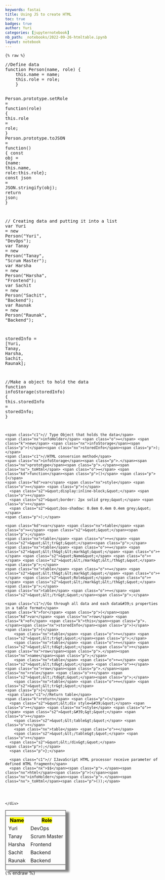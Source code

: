 ```yaml
---
keywords: fastai
title: Using JS to create HTML
toc: true
badges: true
author: Yuri
categories: [jupyternotebook]
nb_path: _notebooks/2022-09-26-htmltable.ipynb
layout: notebook
---
```


<!--
#################################################
### THIS FILE WAS AUTOGENERATED! DO NOT EDIT! ###
#################################################
# file to edit: _notebooks/2022-09-26-htmltable.ipynb
-->

<div class="container" id="notebook-container">
        
    {% raw %}
    
<div class="cell border-box-sizing code_cell rendered">
<div class="input">

<div class="inner_cell">
    <div class="input_area">
<div class=" highlight hl-javascript"><pre><span></span><span class="c1">//Define data</span>
<span class="kd">function</span> <span class="nx">Person</span><span class="p">(</span><span class="nx">name</span><span class="p">,</span> <span class="nx">role</span><span class="p">)</span> <span class="p">{</span>
	<span class="k">this</span><span class="p">.</span><span class="nx">name</span> <span class="o">=</span> <span class="nx">name</span><span class="p">;</span>
	<span class="k">this</span><span class="p">.</span><span class="nx">role</span> <span class="o">=</span> <span class="nx">role</span><span class="p">;</span>
    <span class="p">}</span>

<span class="nx">Person</span><span class="p">.</span><span class="nx">prototype</span><span class="p">.</span><span class="nx">setRole</span> <span class="o">=</span> <span class="kd">function</span><span class="p">(</span><span class="nx">role</span><span class="p">)</span> <span class="p">{</span>
	<span class="k">this</span><span class="p">.</span><span class="nx">role</span> <span class="o">=</span> <span class="nx">role</span><span class="p">;</span>
    <span class="p">}</span>
<span class="nx">Person</span><span class="p">.</span><span class="nx">prototype</span><span class="p">.</span><span class="nx">toJSON</span> <span class="o">=</span> <span class="kd">function</span><span class="p">()</span> <span class="p">{</span>
	<span class="kr">const</span> <span class="nx">obj</span> <span class="o">=</span> <span class="p">{</span><span class="nx">name</span><span class="o">:</span> <span class="k">this</span><span class="p">.</span><span class="nx">name</span><span class="p">,</span> <span class="nx">role</span><span class="o">:</span><span class="k">this</span><span class="p">.</span><span class="nx">role</span><span class="p">};</span>
	<span class="kr">const</span> <span class="nx">json</span> <span class="o">=</span> <span class="nx">JSON</span><span class="p">.</span><span class="nx">stringify</span><span class="p">(</span><span class="nx">obj</span><span class="p">);</span>
	<span class="k">return</span> <span class="nx">json</span><span class="p">;</span>
    <span class="p">}</span>
    
<span class="c1">// Creating data and putting it into a list</span>
<span class="kd">var</span> <span class="nx">Yuri</span> <span class="o">=</span> <span class="k">new</span> <span class="nx">Person</span><span class="p">(</span><span class="s2">&quot;Yuri&quot;</span><span class="p">,</span> <span class="s2">&quot;DevOps&quot;</span><span class="p">);</span>
<span class="kd">var</span> <span class="nx">Tanay</span> <span class="o">=</span> <span class="k">new</span> <span class="nx">Person</span><span class="p">(</span><span class="s2">&quot;Tanay&quot;</span><span class="p">,</span> <span class="s2">&quot;Scrum Master&quot;</span><span class="p">);</span>
<span class="kd">var</span> <span class="nx">Harsha</span> <span class="o">=</span> <span class="k">new</span> <span class="nx">Person</span><span class="p">(</span><span class="s2">&quot;Harsha&quot;</span><span class="p">,</span> <span class="s2">&quot;Frontend&quot;</span><span class="p">);</span>
<span class="kd">var</span> <span class="nx">Sachit</span> <span class="o">=</span> <span class="k">new</span> <span class="nx">Person</span><span class="p">(</span><span class="s2">&quot;Sachit&quot;</span><span class="p">,</span> <span class="s2">&quot;Backend&quot;</span><span class="p">);</span>
<span class="kd">var</span> <span class="nx">Raunak</span> <span class="o">=</span> <span class="k">new</span> <span class="nx">Person</span><span class="p">(</span><span class="s2">&quot;Raunak&quot;</span><span class="p">,</span> <span class="s2">&quot;Backend&quot;</span><span class="p">);</span>

<span class="nx">storedInfo</span> <span class="o">=</span> <span class="p">[</span><span class="nx">Yuri</span><span class="p">,</span> <span class="nx">Tanay</span><span class="p">,</span> <span class="nx">Harsha</span><span class="p">,</span> <span class="nx">Sachit</span><span class="p">,</span> <span class="nx">Raunak</span><span class="p">];</span>

<span class="c1">//Make a object to hold the data</span>
<span class="kd">function</span> <span class="nx">infoStorage</span><span class="p">(</span><span class="nx">storedInfo</span><span class="p">)</span> <span class="p">{</span>
	<span class="k">this</span><span class="p">.</span><span class="nx">storedInfo</span> <span class="o">=</span> <span class="nx">storedInfo</span><span class="p">;</span>
    <span class="p">}</span>
    
    <span class="c1">// Type Object that holds the data</span>
    <span class="nx">infoHolder</span> <span class="o">=</span> <span class="k">new</span> <span class="nx">infoStorage</span><span class="p">(</span><span class="nx">storedInfo</span><span class="p">);</span>
    <span class="c1">//HTML conversion method</span>
    <span class="nx">infoStorage</span><span class="p">.</span><span class="nx">prototype</span><span class="p">.</span><span class="nx">_toHtml</span> <span class="o">=</span> <span class="kd">function</span><span class="p">()</span> <span class="p">{</span>
	<span class="kd">var</span> <span class="nx">style</span> <span class="o">=</span> <span class="p">(</span>
	  <span class="s2">&quot;display:inline-block;&quot;</span> <span class="o">+</span>
	  <span class="s2">&quot;border: 2px solid grey;&quot;</span> <span class="o">+</span>
	  <span class="s2">&quot;box-shadow: 0.8em 0.4em 0.4em grey;&quot;</span>
	<span class="p">);</span>
      
	<span class="kd">var</span> <span class="nx">table</span> <span class="o">=</span> <span class="s2">&quot;&quot;</span><span class="p">;</span>
	<span class="nx">table</span> <span class="o">+=</span> <span class="s2">&quot;&lt;tr&gt;&quot;</span><span class="p">;</span>
	<span class="nx">table</span> <span class="o">+=</span> <span class="s2">&quot;&lt;th&gt;&lt;mark&gt;&quot;</span> <span class="o">+</span> <span class="s2">&quot;Name&quot;</span> <span class="o">+</span> <span class="s2">&quot;&lt;/mark&gt;&lt;/th&gt;&quot;</span><span class="p">;</span>
	<span class="nx">table</span> <span class="o">+=</span> <span class="s2">&quot;&lt;th&gt;&lt;mark&gt;&quot;</span> <span class="o">+</span> <span class="s2">&quot;Role&quot;</span> <span class="o">+</span> <span class="s2">&quot;&lt;/mark&gt;&lt;/th&gt;&quot;</span><span class="p">;</span>
	<span class="nx">table</span> <span class="o">+=</span> <span class="s2">&quot;&lt;/tr&gt;&quot;</span><span class="p">;</span>
    
	<span class="c1">//Go through all data and each data&#39;s properties in a table format</span>
	<span class="k">for</span> <span class="p">(</span><span class="kd">var</span> <span class="nx">row</span> <span class="k">of</span> <span class="k">this</span><span class="p">.</span><span class="nx">storedInfo</span><span class="p">)</span> <span class="p">{</span>
	    <span class="nx">table</span> <span class="o">+=</span> <span class="s2">&quot;&lt;tr&gt;&quot;</span><span class="p">;</span>
	    <span class="nx">table</span> <span class="o">+=</span> <span class="s2">&quot;&lt;td&gt;&quot;</span> <span class="o">+</span> <span class="nx">row</span><span class="p">.</span><span class="nx">name</span><span class="p">;</span>
	    <span class="nx">table</span> <span class="o">+=</span> <span class="s2">&quot;&lt;td&gt;&quot;</span> <span class="o">+</span> <span class="nx">row</span><span class="p">.</span><span class="nx">role</span> <span class="o">+</span> <span class="s2">&quot;&lt;/td&gt;&quot;</span><span class="p">;</span>
	    <span class="nx">table</span> <span class="o">+=</span> <span class="s2">&quot;&lt;tr&gt;&quot;</span>
	<span class="p">}</span>
	 <span class="c1">//Return table</span>
	<span class="k">return</span> <span class="p">(</span>
	  <span class="s2">&quot;&lt;div style=&#39;&quot;</span> <span class="o">+</span> <span class="nx">style</span> <span class="o">+</span> <span class="s2">&quot;&#39;&gt;&quot;</span> <span class="o">+</span>
	    <span class="s2">&quot;&lt;table&gt;&quot;</span> <span class="o">+</span>
		<span class="nx">table</span> <span class="o">+</span>
	    <span class="s2">&quot;&lt;/table&gt;&quot;</span> <span class="o">+</span>
	  <span class="s2">&quot;&lt;/div&gt;&quot;</span>
	<span class="p">);</span>
      <span class="p">};</span>
      
      <span class="c1">// IJavaScript HTML processor receive parameter of defined HTML fragment</span>
      <span class="nx">$$</span><span class="p">.</span><span class="nx">html</span><span class="p">(</span><span class="nx">infoHolder</span><span class="p">.</span><span class="nx">_toHtml</span><span class="p">());</span>
</pre></div>

    </div>
</div>
</div>

<div class="output_wrapper">
<div class="output">

<div class="output_area">


<div class="output_html rendered_html output_subarea output_execute_result">
<div style='display:inline-block;border: 2px solid grey;box-shadow: 0.8em 0.4em 0.4em grey;'><table><tr><th><mark>Name</mark></th><th><mark>Role</mark></th></tr><tr><td>Yuri<td>DevOps</td><tr><tr><td>Tanay<td>Scrum Master</td><tr><tr><td>Harsha<td>Frontend</td><tr><tr><td>Sachit<td>Backend</td><tr><tr><td>Raunak<td>Backend</td><tr></table></div>
</div>

</div>

</div>
</div>

</div>
    {% endraw %}

</div>
 

